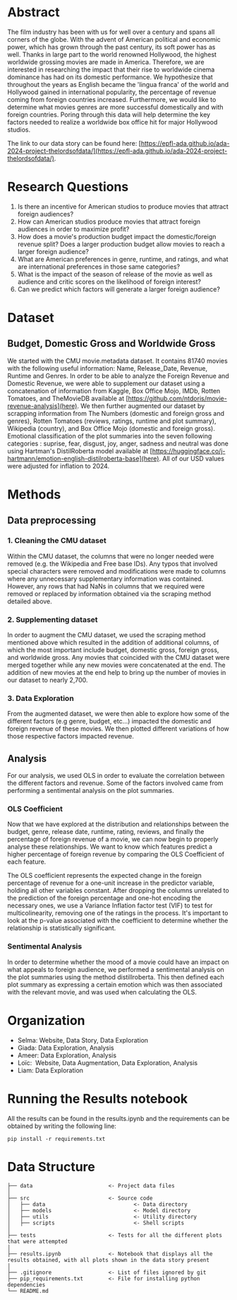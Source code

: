 # Abstract

The film industry has been with us for well over a century and spans all corners of the globe. With the advent of American political and economic power, which has grown through the past century, its soft power has as well. Thanks in large part to the world renowned Hollywood, the highest worldwide grossing movies are made in America. Therefore, we are interested in researching the impact that their rise to worldwide cinema dominance has had on its domestic performance. We hypothesize that throughout the years as English became the 'lingua franca' of the world and Hollywood gained in international popularity, the percentage of revenue coming from foreign countries increased. Furthermore, we would like to determine what movies genres are more successful domestically and with foreign countries. Poring through this data will help determine the key factors needed to realize a worldwide box office hit for major Hollywood studios.

The link to our data story can be found here: [https://epfl-ada.github.io/ada-2024-project-thelordsofdata/](https://epfl-ada.github.io/ada-2024-project-thelordsofdata/).

# Research Questions
1. Is there an incentive for American studios to produce movies that attract foreign audiences?
2. How can American studios produce movies that attract foreign audiences in order to maximize profit?
3. How does a movie's production budget impact the domestic/foreign revenue split? Does a larger production budget allow movies to reach a larger foreign audience?
4. What are American preferences in genre, runtime, and ratings, and what are international preferences in those same categories? 
5. What is the impact of the season of release of the movie as well as audience and critic scores on the likelihood of foreign interest?
6. Can we predict which factors will generate a larger foreign audience?


# Dataset

## Budget, Domestic Gross and Worldwide Gross
We started with the CMU movie.metadata dataset. It contains 81740 movies with the following useful  information: Name, Release_Date, Revenue, Runtime and Genres. In order to be able to analyze the Foreign Revenue and Domestic Revenue, we were able to supplement our dataset using a concatenation of information from Kaggle, Box Office Mojo, IMDb, Rotten Tomatoes, and TheMovieDB available at [https://github.com/ntdoris/movie-revenue-analysis](here). We then further augmented our dataset by scrapping information from The Numbers (domestic and foreign gross and genres), Rotten Tomatoes (reviews, ratings, runtime and plot summary), Wikipedia (country), and Box Office Mojo (domestic and foreign gross). Emotional classification of the plot summaries into the seven following categories : suprise, fear, disgust, joy, anger, sadness and neutral was done using Hartman's DistilRoberta model available at [https://huggingface.co/j-hartmann/emotion-english-distilroberta-base](here). All of our USD values were adjusted for inflation to 2024. 

# Methods
## Data preprocessing
### 1. Cleaning the CMU dataset
Within the CMU dataset, the columns that were no longer needed were removed (e.g. the Wikipedia and Free base IDs). Any typos that involved special characters were removed and modifications were made to columns where any unnecessary supplementary information was contained. However, any rows that had NaNs in columns that we required were removed or replaced by information obtained via the scraping method detailed above.

### 2. Supplementing dataset
In order to augment the CMU dataset, we used the scraping method mentioned above which resulted in the addition of additional columns,  of which the most important include budget, domestic gross, foreign gross, and worldwide gross. Any movies that coincided with the CMU dataset were merged together while any new movies were concatenated at the end. The addition of new movies at the end help to bring up the number of movies in our dataset to nearly 2,700.

### 3. Data Exploration
From the augmented dataset, we were then able to explore how some of the different factors (e.g genre, budget, etc...) impacted the domestic and foreign revenue of these movies. We then plotted different variations of how those respective factors impacted revenue.


## Analysis
For our analysis, we used OLS in order to evaluate the correlation between the different factors and revenue. Some of the factors involved came from performing a sentimental analysis on the plot summaries.

### OLS Coefficient 
Now that we have explored at the distribution and relationships between the budget, genre, release date, runtime, rating, reviews, and finally the percentage of foreign revenue of a movie, we can now begin to properly analyse these relationships. We want to know which features predict a higher percentage of foreign revenue by comparing the OLS Coefficient of each feature.

The OLS coefficient represents the expected change in the foreign percentage of revenue for a one-unit increase in the predictor variable, holding all other variables constant. After dropping the columns unrelated to the prediction of the foreign percentage and one-hot encoding the necessary ones, we use a Variance Inflation factor test (VIF) to test for multicolinearity, removing one of the ratings in the process. It's important to look at the p-value associated with the coefficient to determine whether the relationship is statistically significant.

### Sentimental Analysis
In order to determine whether the mood of a movie could have an impact on what appeals to foreign audience, we performed a sentimental analysis on the plot summaries using the method distillroberta. This then defined each plot summary as expressing a certain emotion which was then associated with the relevant movie, and was used when calculating the OLS.


# Organization

- Selma: Website, Data Story, Data Exploration
- Giada: Data Exploration, Analysis
- Ameer: Data Exploration, Analysis
- Loïc:  Website, Data Augmentation, Data Exploration, Analysis
- Liam:  Data Exploration

# Running the Results notebook
All the results can be found in the results.ipynb and the requirements can be obtained by writing the following line:
```text
pip install -r requirements.txt
```

# Data Structure
```text
├── data                        <- Project data files
│
├── src                         <- Source code
│   ├── data                            <- Data directory
│   ├── models                          <- Model directory
│   ├── utils                           <- Utility directory
│   ├── scripts                         <- Shell scripts
│
├── tests                       <- Tests for all the different plots that were attempted
│
├── results.ipynb               <- Notebook that displays all the results obtained, with all plots shown in the data story present
│
├── .gitignore                  <- List of files ignored by git
├── pip_requirements.txt        <- File for installing python dependencies
└── README.md
```
